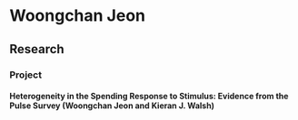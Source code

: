 # Woongchan Jeon
## Research 
### Project
#### Heterogeneity in the Spending Response to Stimulus: Evidence from the Pulse Survey (Woongchan Jeon and Kieran J. Walsh)
